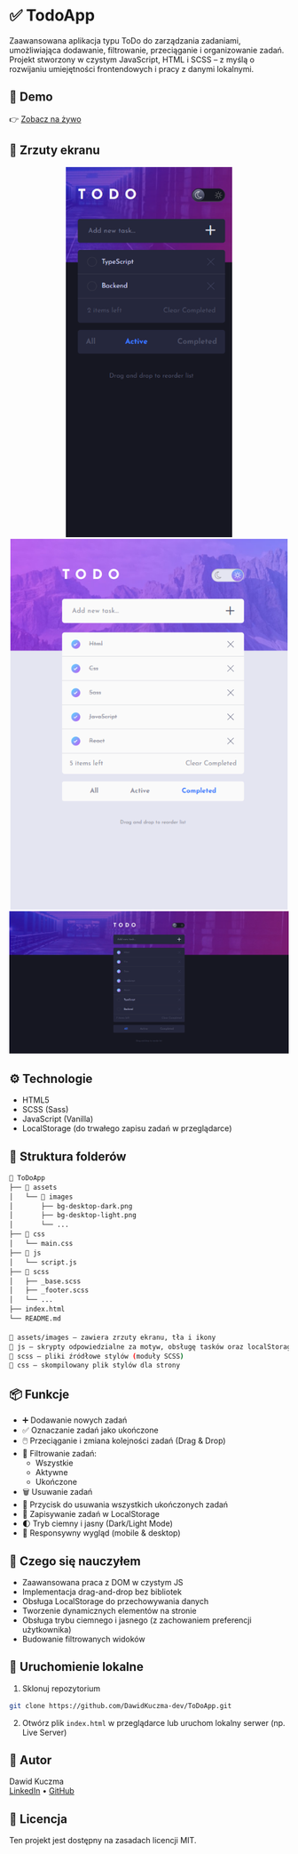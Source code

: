# ✅ TodoApp

Zaawansowana aplikacja typu ToDo do zarządzania zadaniami, umożliwiająca dodawanie, filtrowanie, przeciąganie i organizowanie zadań. Projekt stworzony w czystym JavaScript, HTML i SCSS – z myślą o rozwijaniu umiejętności frontendowych i pracy z danymi lokalnymi.


## 🔗 Demo

👉 [Zobacz na żywo](https://dawidkuczma-dev.github.io/ToDoApp/)

## 📸 Zrzuty ekranu

<p align="center">
  <img src="assets/images/screenshot-mobile.png" width="300" alt="Mobile" />
  <img src="assets/images/screenshot-tablet.png" width="500" alt="Tablet" />
  <img src="assets/images/screenshot-desktop.png" width="800" alt="Desktop" />
</p>


## ⚙️ Technologie

- HTML5
- SCSS (Sass)
- JavaScript (Vanilla)
- LocalStorage (do trwałego zapisu zadań w przeglądarce)

## 📁 Struktura folderów

```bash
📁 ToDoApp
├── 📁 assets
│   └── 📁 images
│       ├── bg-desktop-dark.png
│       ├── bg-desktop-light.png
│       └── ...
├── 📁 css
│   └── main.css
├── 📁 js
│   └── script.js
├── 📁 scss
│   ├── _base.scss
│   ├── _footer.scss
│   └── ...
├── index.html
└── README.md

📁 assets/images – zawiera zrzuty ekranu, tła i ikony  
📁 js – skrypty odpowiedzialne za motyw, obsługę tasków oraz localStorage  
📁 scss – pliki źródłowe stylów (moduły SCSS)  
📁 css – skompilowany plik stylów dla strony

```

## 📦 Funkcje

- ➕ Dodawanie nowych zadań
- ✅ Oznaczanie zadań jako ukończone
- 🖱️ Przeciąganie i zmiana kolejności zadań (Drag & Drop)
- 🔄 Filtrowanie zadań:
  - Wszystkie
  - Aktywne
  - Ukończone
- 🗑️ Usuwanie zadań
- 🧹 Przycisk do usuwania wszystkich ukończonych zadań
- 💾 Zapisywanie zadań w LocalStorage
- 🌓 Tryb ciemny i jasny (Dark/Light Mode)
- 📱 Responsywny wygląd (mobile & desktop)

## 🧠 Czego się nauczyłem

- Zaawansowana praca z DOM w czystym JS
- Implementacja drag-and-drop bez bibliotek
- Obsługa LocalStorage do przechowywania danych
- Tworzenie dynamicznych elementów na stronie
- Obsługa trybu ciemnego i jasnego (z zachowaniem preferencji użytkownika)
- Budowanie filtrowanych widoków

## 🚀 Uruchomienie lokalne

1. Sklonuj repozytorium  
```bash
git clone https://github.com/DawidKuczma-dev/ToDoApp.git
```
2. Otwórz plik `index.html` w przeglądarce lub uruchom lokalny serwer (np. Live Server)

## 📇 Autor

Dawid Kuczma  
[LinkedIn](https://www.linkedin.com/in/dawid-kuczma-a60836369/) • [GitHub](https://github.com/DawidKuczma-dev)

## 📝 Licencja

Ten projekt jest dostępny na zasadach licencji MIT.






